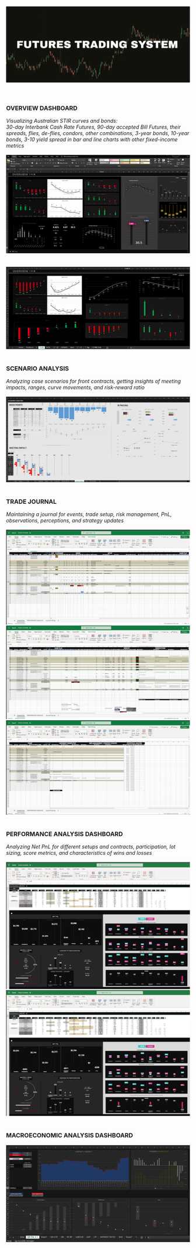 ![](Screenshots/FTS.jpg)
<br/>
<br/>
<br/>

### OVERVIEW DASHBOARD<br/>
*Visualizing Australian STIR curves and bonds: <br/>
30-day Interbank Cash Rate Futures, 90-day accepted Bill Futures, their spreads, flies, de-flies, condors, other combinations, 3-year bonds, 10-year bonds, 3-10 yield spread in bar and line charts with other fixed-income metrics*
<br/><br/>
![](Screenshots/DB.JPG)
<br/><br/><br/>
![](Screenshots/DB24_PT1.JPG)
<br/><br/>
### SCENARIO ANALYSIS<br/>
*Analyzing case scenarios for front contracts, getting insights of meeting impacts, ranges, curve movements, and risk-reward ratio* 
<br/><br/>
![](Screenshots/scenario_analysis.jpg)
<br/><br/>

### TRADE JOURNAL<br/>
*Maintaining a journal for events, trade setup, risk management, PnL, observations, perceptions, and strategy updates* 
<br/><br/>
![](Screenshots/TJ.JPG)
![](Screenshots/TJ2.JPG)
![](Screenshots/TJ3.JPG)
<br/><br/>

### PERFORMANCE ANALYSIS DASHBOARD<br/>
*Analyzing Net PnL for different setups and contracts, participation, lot sizing, score metrics, and characteristics of wins and losses* 
<br/><br/>
![](Screenshots/PERFORM1.JPG)
![](Screenshots/PERFORM2.JPG)
<br/><br/>

### MACROECONOMIC ANALYSIS DASHBOARD<br/>
![](Screenshots/ECON_DB.JPG)
<br/><br/>
